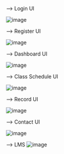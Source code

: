 --> Login UI

![image](https://github.com/Kyaa-A/Acadbridge/assets/38740041/c8ed7f40-83b7-454e-8632-c923a1f6671a)

--> Register UI

![image](https://github.com/Kyaa-A/Acadbridge/assets/38740041/edaf8520-5286-436c-a349-9e6b72b8b745)

--> Dashboard UI

![image](https://github.com/Kyaa-A/Acadbridge/assets/38740041/6780a57c-75d9-47d2-b773-6b7048830679)

--> Class Schedule UI

![image](https://github.com/Kyaa-A/Acadbridge/assets/38740041/e6187788-b0d9-4eea-a87d-31c5909ff3d7)

--> Record UI

![image](https://github.com/Kyaa-A/Acadbridge/assets/38740041/e23a3c5f-54ad-45ef-8b58-089003886bb5)

--> Contact UI

![image](https://github.com/Kyaa-A/Acadbridge/assets/38740041/d715cdc8-d1cb-4550-928a-124eaf734f79)

--> LMS
![image](https://github.com/Kyaa-A/Acadbridge/assets/38740041/d7ce43b8-596b-46af-a548-cdd295a9758b)
